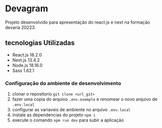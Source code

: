 # Devagram 

Projeto desenvolvido para apresentação do react.js e next na formação devaria 20223.

## tecnologias Utilizadas 

- React.js 18.2.0
- Next.js 13.4.2
- Node.js 18.16.0
- Sass 1.62.1

### Configuração do ambiente de desenvolvimento

1. clonar o repositorio `git clone <url_git>`
1. fazer uma copia do arquivo `.env.exemple` e renomear o novo arquivo de `.env.local`
1. configurar as variaveis de ambiente no arquivo `.env.local`
1. instale as dependencias do projeto `npm i`
1. execute o comando `npm run dev` para subir a aplicação